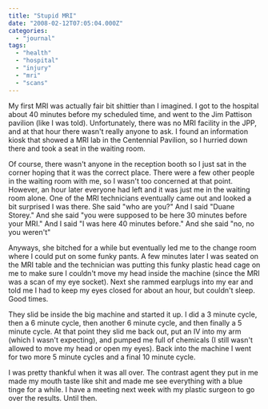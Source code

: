 ```yaml
---
title: "Stupid MRI"
date: "2008-02-12T07:05:04.000Z"
categories: 
  - "journal"
tags: 
  - "health"
  - "hospital"
  - "injury"
  - "mri"
  - "scans"
---
```


My first MRI was actually fair bit shittier than I imagined. I got to the hospital about 40 minutes before my scheduled time, and went to the Jim Pattison pavilion (like I was told). Unfortunately, there was no MRI facility in the JPP, and at that hour there wasn't really anyone to ask. I found an information kiosk that showed a MRI lab in the Centennial Pavilion, so I hurried down there and took a seat in the waiting room.

Of course, there wasn't anyone in the reception booth so I just sat in the corner hoping that it was the correct place. There were a few other people in the waiting room with me, so I wasn't too concerned at that point. However, an hour later everyone had left and it was just me in the waiting room alone. One of the MRI technicians eventually came out and looked a bit surprised I was there. She said "who are you?" And I said "Duane Storey." And she said "you were supposed to be here 30 minutes before your MRI." And I said "I was here 40 minutes before." And she said "no, no you weren't"

Anyways, she bitched for a while but eventually led me to the change room where I could put on some funky pants. A few minutes later I was seated on the MRI table and the technician was putting this funky plastic head cage on me to make sure I couldn't move my head inside the machine (since the MRI was a scan of my eye socket). Next she rammed earplugs into my ear and told me I had to keep my eyes closed for about an hour, but couldn't sleep. Good times.

They slid be inside the big machine and started it up. I did a 3 minute cycle, then a 6 minute cycle, then another 6 minute cycle, and then finally a 5 minute cycle. At that point they slid me back out, put an IV into my arm (which I wasn't expecting), and pumped me full of chemicals (I still wasn't allowed to move my head or open my eyes). Back into the machine I went for two more 5 minute cycles and a final 10 minute cycle.

I was pretty thankful when it was all over. The contrast agent they put in me made my mouth taste like shit and made me see everything with a blue tinge for a while. I have a meeting next week with my plastic surgeon to go over the results. Until then.
